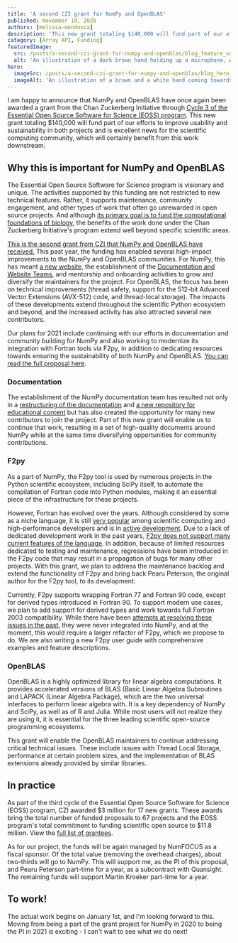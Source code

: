 ```yaml
---
title: 'A second CZI grant for NumPy and OpenBLAS'
published: November 19, 2020
authors: [melissa-mendonca]
description: 'This new grant totaling $140,000 will fund part of our efforts to improve usability and sustainability in both projects and is excellent news for the scientific computing community, which will certainly benefit from this work downstream.'
category: [Array API, Funding]
featuredImage:
  src: /posts/a-second-czi-grant-for-numpy-and-openblas/blog_feature_var1.png
  alt: 'An illustration of a dark brown hand holding up a microphone, with some graphical elements highlighting the top of the microphone.'
hero:
  imageSrc: /posts/a-second-czi-grant-for-numpy-and-openblas/blog_hero_var2.svg
  imageAlt: 'An illustration of a brown and a white hand coming towards each other to pass a business card with the logo of Quansight Labs'
---
```


I am happy to announce that NumPy and OpenBLAS have once again been awarded a
grant from the Chan Zuckerberg Initiative through
[Cycle 3 of the Essential Open Source Software for Science (EOSS) program](https://chanzuckerberg.com/newsroom/czi-awards-4-7-million-for-open-source-software-and-organizations-advancing-open-science/).
This new grant totaling $140,000 will fund part of our efforts to improve
usability and sustainability in both projects and is excellent news for the
scientific computing community, which will certainly benefit from this work
downstream.

## Why this is important for NumPy and OpenBLAS

The Essential Open Source Software for Science program is visionary and unique.
The activities supported by this funding are not restricted to new technical
features. Rather, it supports maintenance, community engagement, and other types
of work that often go unrewarded in open source projects. And although
[its primary goal is to fund the computational foundations of biology](https://chanzuckerberg.com/eoss/), the benefits of the work done under the Chan
Zuckerberg Initiative's program extend well beyond specific scientific areas.

[This is the second grant from CZI that NumPy and OpenBLAS have received.](https://labs.quansight.org/blog/2019/11/numpy-openblas-CZI-grant/)
This past year, the funding has enabled several high-impact improvements to the
NumPy and OpenBLAS communities. For NumPy, this has meant
[a new website](https://numpy.org/), the establishment of the
[Documentation and Website Teams](https://numpy.org/teams/), and
mentorship and onboarding activities to grow and diversify the maintainers for
the project. For OpenBLAS, the focus has been on technical improvements (thread
safety, support for the 512-bit Advanced Vector Extensions (AVX-512) code, and
thread-local storage). The impacts of these developments extend throughout the
scientific Python ecosystem and beyond, and the increased activity has also
attracted several new contributors.

Our plans for 2021 include continuing with our efforts in documentation and
community building for NumPy and also working to modernize its integration with
Fortran tools via F2py, in addition to dedicating resources towards ensuring the
sustainability of both NumPy and OpenBLAS.
[You can read the full proposal here](https://figshare.com/articles/online_resource/Improving_usability_and_sustainability_for_NumPy_and_OpenBLAS/13269167).

### Documentation

The establishment of the NumPy documentation team has resulted not only in a
[restructuring of the documentation](https://numpy.org/neps/nep-0044-restructuring-numpy-docs.html)
and [a new repository for educational content](https://github.com/numpy/numpy-tutorials)
but has also created the opportunity for many new contributors to join the
project. Part of this new grant will enable us to continue that work, resulting
in a set of high-quality documents around NumPy while at the same time
diversifying opportunities for community contributions.

### F2py

As a part of NumPy, the F2py tool is used by numerous projects in the Python
scientific ecosystem, including SciPy itself, to automate the compilation of
Fortran code into Python modules, making it an essential piece of the
infrastructure for these projects.

However, Fortran has evolved over the years. Although considered by some as a
niche language, it is still [very popular](https://github.com/search?q=fortran)
among scientific computing and high-performance developers and is in
[active development](https://fortran-lang.org/). Due to a lack of dedicated
development work in the past years, [F2py does not support many current
features of the language](https://github.com/numpy/numpy/issues/14938). In
addition, because of limited resources dedicated to testing and maintenance,
regressions have been introduced in the F2py code that may result in a
propagation of bugs for many other projects. With this grant, we plan to address
the maintenance backlog and extend the functionality of F2py and bring back
Pearu Peterson, the original author for the F2py tool, to its development.

Currently, F2py supports wrapping Fortran 77 and Fortran 90 code, except for
derived types introduced in Fortran 90. To support modern use cases, we plan to
add support for derived types and work towards full Fortran 2003 compatibility.
While there have been
[attempts at resolving these issues in the past](https://github.com/pearu/f2py),
they were never integrated into NumPy, and at the moment, this would require a
larger refactor of F2py, which we propose to do. We are also writing a new F2py
user guide with comprehensive examples and feature descriptions.

### OpenBLAS

OpenBLAS is a highly optimized library for linear algebra computations. It
provides accelerated versions of BLAS (Basic Linear Algebra Subroutines and
LAPACK (Linear Algebra Package), which are the two universal interfaces to
perform linear algebra with. It is a key dependency of NumPy and SciPy, as well
as of R and Julia. While most users will not realize they are using it, it is
essential for the three leading scientific open-source programming ecosystems.

This grant will enable the OpenBLAS maintainers to continue addressing critical
technical issues. These include issues with Thread Local Storage, performance at
certain problem sizes, and the implementation of BLAS extensions already
provided by similar libraries.

## In practice

As part of the third cycle of the ​Essential Open Source Software for Science
(EOSS)​ program, CZI awarded $3 million for 17 new grants. These awards bring the
total number of funded proposals to 67 projects and the EOSS program's total
commitment to funding scientific open source to $11.8 million. View the
​[full list of grantees​](https://chanzuckerberg.com/eoss/proposals/).

As for our project, the funds will be again managed by NumFOCUS as a fiscal
sponsor. Of the total value (removing the overhead charges), about two-thirds
will go to NumPy. This will support me, as the PI of this proposal, and Pearu
Peterson part-time for a year, as a subcontract with Quansight. The remaining
funds will support Martin Kroeker part-time for a year.

## To work!

The actual work begins on January 1st, and I'm looking forward to this. Moving
from being a part of the grant project for NumPy in 2020 to being the PI in 2021
is exciting - I can't wait to see what we do next!
